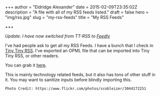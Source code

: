 +++
author = "Eldridge Alexander"
date = 2015-02-09T23:35:02Z
description = "A file with all of my RSS feeds listed."
draft = false
hero = "img/rss.jpg"
slug = "my-rss-feeds"
title = "My RSS Feeds"

+++

*Update: I have now switched from TT-RSS to [Feedly](https://feedly.com)*

I've had people ask to get all my RSS Feeds. I have a bunch that I check in [Tiny Tiny RSS](http://tt-rss.org/). I've exported an OPML file that can be imported into Tiny Tiny RSS, or other readers.

You can grab it [here](/files/feedly.opml).

This is mainly technology related feeds, but it also has tons of other stuff in it. You may want to sanitize inputs before blindly importing this. 



`Photo Credit: https://www.flickr.com/photos/scobleizer/3044172251`